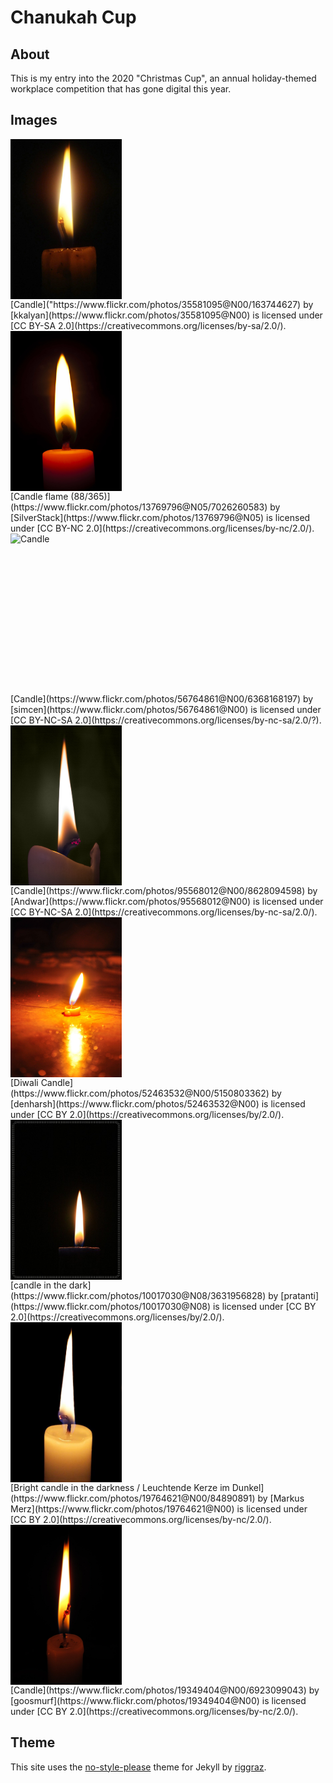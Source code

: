 # Chanukah Cup

## About ##

This is my entry into the 2020 "Christmas Cup", an annual holiday-themed workplace competition that has gone digital this year.

## Images ##
<img style="display: block;height:256px;width:178px;" src="/assets/images/candle1.jpg" alt="Candle">
[Candle]("https://www.flickr.com/photos/35581095@N00/163744627) by [kkalyan](https://www.flickr.com/photos/35581095@N00) is licensed under [CC BY-SA 2.0](https://creativecommons.org/licenses/by-sa/2.0/).

<img style="display: block;height:256px;width:178px;" src="/assets/images/candle2.jpg" alt="Candle flame (88/365)"> 
[Candle flame (88/365)](https://www.flickr.com/photos/13769796@N05/7026260583) by [SilverStack](https://www.flickr.com/photos/13769796@N05) is licensed under [CC BY-NC 2.0](https://creativecommons.org/licenses/by-nc/2.0/).

<img style="display: block;height:256px;width:178px;" src="/assets/images/candle3" alt="Candle"> 
[Candle](https://www.flickr.com/photos/56764861@N00/6368168197) by [simcen](https://www.flickr.com/photos/56764861@N00) is licensed under [CC BY-NC-SA 2.0](https://creativecommons.org/licenses/by-nc-sa/2.0/?).

<img style="display: block;height:256px;width:178px;" src="/assets/images/candle4.jpg" alt="Candle"> 
[Candle](https://www.flickr.com/photos/95568012@N00/8628094598) by [Andwar](https://www.flickr.com/photos/95568012@N00) is licensed under [CC BY-NC-SA 2.0](https://creativecommons.org/licenses/by-nc-sa/2.0/).
 
<img style="display: block;height:256px;width:178px;" src="/assets/images/candle5.jpg" alt="Diwali Candle"> 
[Diwali Candle](https://www.flickr.com/photos/52463532@N00/5150803362) by [denharsh](https://www.flickr.com/photos/52463532@N00) is licensed under [CC BY 2.0](https://creativecommons.org/licenses/by/2.0/).
 
<img style="display: block;height:256px;width:178px;" src="/assets/images/candle6.jpg" alt="candle in the dark"> 
[candle in the dark](https://www.flickr.com/photos/10017030@N08/3631956828) by [pratanti](https://www.flickr.com/photos/10017030@N08) is licensed under [CC BY 2.0](https://creativecommons.org/licenses/by/2.0/).
 
<img style="display: block;height:256px;width:178px;" src="/assets/images/candle7.jpg" alt="Bright candle in the darkness / Leuchtende Kerze im Dunkel"> 
[Bright candle in the darkness / Leuchtende Kerze im Dunkel](https://www.flickr.com/photos/19764621@N00/84890891) by [Markus Merz](https://www.flickr.com/photos/19764621@N00) is licensed under [CC BY 2.0](https://creativecommons.org/licenses/by-nc/2.0/).
 
<img style="display: block;height:256px;width:178px;" src="/assets/images/candle8.jpg" alt="Candle"> 
[Candle](https://www.flickr.com/photos/19349404@N00/6923099043) by [goosmurf](https://www.flickr.com/photos/19349404@N00) is licensed under [CC BY 2.0](https://creativecommons.org/licenses/by-nc/2.0/).

## Theme ##

This site uses the [no-style-please](https://github.com/riggraz/no-style-please) theme for Jekyll by [riggraz](https://github.com/riggraz).
